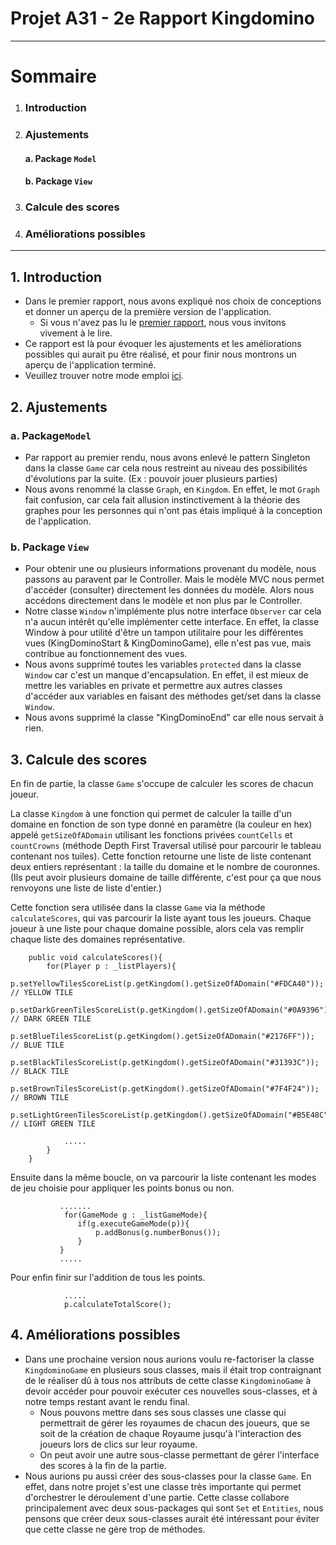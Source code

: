 # Projet A31 - 2e Rapport Kingdomino
__________
# Sommaire
1. ### Introduction
2. ### Ajustements
   #### a. Package `Model`
   #### b. Package `View`
3. ### Calcule des scores
4. ### Améliorations possibles
__________

## 1.  Introduction

- Dans le premier rapport, nous avons expliqué nos choix de conceptions et donner un aperçu de la première version de l'application.
    - Si vous n'avez pas lu le [premier rapport](https://git.unistra.fr/vondermarck-yanovskyy/a31-kingdomino/-/blob/master/rendu1/rapportV1.md), nous vous invitons vivement à le lire.
- Ce rapport est là pour évoquer les ajustements et les améliorations possibles qui aurait pu être réalisé, et pour finir nous montrons un aperçu de l'application terminé.
- Veuillez trouver notre mode emploi [ici](https://git.unistra.fr/vondermarck-yanovskyy/a31-kingdomino/-/blob/master/rendu2/README.md).

## 2. Ajustements

### a. Package`Model`
- Par rapport au premier rendu, nous avons enlevé le pattern Singleton dans la classe `Game` car cela nous restreint au niveau des possibilités d'évolutions par la suite.
  (Ex : pouvoir jouer plusieurs parties)
- Nous avons renommé la classe `Graph`, en `Kingdom`. En effet, le mot ``Graph`` fait confusion, car cela fait allusion instinctivement à la théorie des graphes pour les personnes qui n'ont pas étais impliqué à la conception de l'application.

### b. Package `View`
- Pour obtenir une ou plusieurs informations provenant du modèle, nous passons au paravent par le Controller. Mais le modèle MVC nous permet d'accéder (consulter) directement les données du modèle. Alors nous accédons directement dans le modèle et non plus par le Controller.
- Notre classe `Window` n'implémente plus notre interface `Observer` car cela n'a aucun intérêt qu'elle implémenter cette interface. En effet, la classe Window à pour utilité d'être un tampon utilitaire pour les différentes vues (KingDominoStart & KingDominoGame), elle n'est pas vue, mais contribue au fonctionnement des vues.
- Nous avons supprimé toutes les variables `protected` dans la classe `Window` car c'est un manque d'encapsulation. En effet, il est mieux de mettre les variables en private et permettre aux autres classes d'accéder aux variables en faisant des méthodes get/set dans la classe `Window`.
- Nous avons supprimé la classe "KingDominoEnd" car elle nous servait à rien.

## 3. Calcule des scores
En fin de partie, la classe ``Game`` s'occupe de calculer les scores de chacun joueur.

La classe ``Kingdom`` à une fonction qui permet de calculer la taille d'un domaine en fonction de son type donné en paramètre (la couleur en hex) appelé ``getSizeOfADomain`` utilisant les fonctions privées ``countCells`` et ``countCrowns`` (méthode Depth First Traversal utilisé pour parcourir le tableau contenant nos tuiles). 
Cette fonction retourne une liste de liste contenant deux entiers représentant : la taille du domaine et le nombre de couronnes.
(Ils peut avoir plusieurs domaine de taille différente, c'est pour ça que nous renvoyons une liste de liste d'entier.)

Cette fonction sera utilisée dans la classe ``Game`` via la méthode ``calculateScores``, qui vas parcourir la liste ayant tous les joueurs. Chaque joueur à une liste
pour chaque domaine possible, alors cela vas remplir chaque liste des domaines représentative.


```
    public void calculateScores(){
        for(Player p : _listPlayers){
            p.setYellowTilesScoreList(p.getKingdom().getSizeOfADomain("#FDCA40")); // YELLOW TILE
            p.setDarkGreenTilesScoreList(p.getKingdom().getSizeOfADomain("#0A9396")); // DARK GREEN TILE
            p.setBlueTilesScoreList(p.getKingdom().getSizeOfADomain("#2176FF")); // BLUE TILE
            p.setBlackTilesScoreList(p.getKingdom().getSizeOfADomain("#31393C")); // BLACK TILE
            p.setBrownTilesScoreList(p.getKingdom().getSizeOfADomain("#7F4F24")); // BROWN TILE
            p.setLightGreenTilesScoreList(p.getKingdom().getSizeOfADomain("#B5E48C")); // LIGHT GREEN TILE
            
            .....
        }
    }
 ```

Ensuite dans la même boucle, on va parcourir la liste contenant les modes de jeu choisie pour appliquer les points bonus ou non.


 ```   
            .......
             for(GameMode g : _listGameMode){
                if(g.executeGameMode(p)){
                    p.addBonus(g.numberBonus());
                }
            }
            .....
 ```

Pour enfin finir sur l'addition de tous les points.
```
            .....
            p.calculateTotalScore();
```

## 4. Améliorations possibles
- Dans une prochaine version nous aurions voulu re-factoriser la classe `KingdominoGame` en plusieurs sous classes, mais il était trop contraignant de le réaliser dû à tous nos attributs de cette classe `KingdominoGame` à devoir accéder pour pouvoir exécuter ces nouvelles sous-classes, et à notre temps restant avant le rendu final.
    - Nous pouvons mettre dans ses sous classes une classe qui permettrait de gérer les royaumes de chacun des joueurs, que se soit de la création de chaque Royaume jusqu'à l'interaction des joueurs lors de clics sur leur royaume.
    - On peut avoir une autre sous-classe permettant de gérer l'interface des scores à la fin de la partie.
- Nous aurions pu aussi créer des sous-classes pour la classe `Game`. En effet, dans notre projet s'est une classe très importante qui permet d'orchestrer le déroulement d'une partie. Cette classe collabore principalement avec deux sous-packages qui sont `Set` et `Entities`, nous pensons que créer deux sous-classes aurait été intéressant pour éviter que cette classe ne gère trop de méthodes.